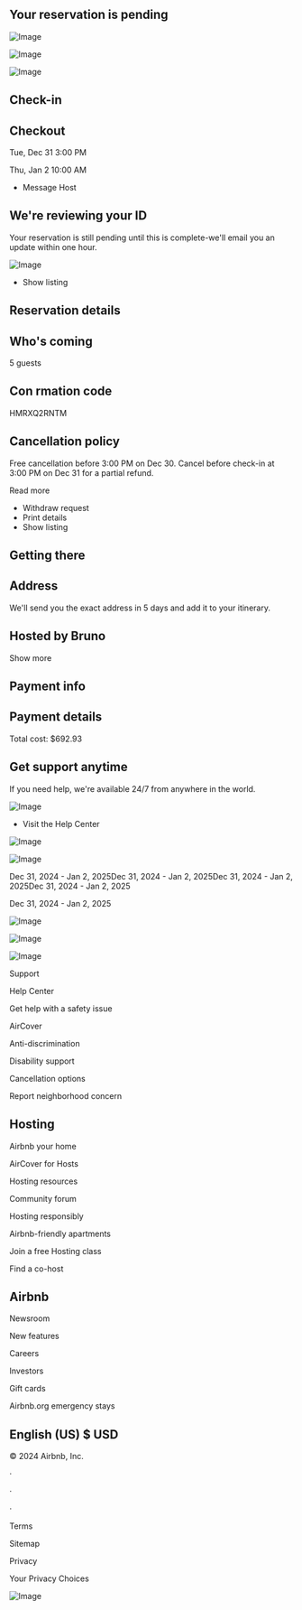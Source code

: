 ## Your reservation is pending

![Image](image_000000_a54cce967c27b4a1075c46ca28d88b656a0a64bf57d2fe11ee51cf230d92842c.png)

![Image](image_000001_fc7aa9100eb685a343199b2bb68c7422bc793cda5203a248cbd5728db7f5705d.png)

![Image](image_000002_f0911fbc5640e0477cf70a261f4497980519624c56e0907a41d0e3670da84a25.png)

## Check-in

## Checkout

Tue, Dec 31 3:00 PM

Thu, Jan 2 10:00 AM

- Message Host

## We're reviewing your ID

Your reservation is still pending until this is complete-we'll email you an update within one hour.

![Image](image_000003_0bb34b39d13046527f86fab21f6cbf87c68edb9c4c6b975a62f29fdd9c09a60b.png)

- Show listing

## Reservation details

## Who's coming

5 guests

## Con rmation code

HMRXQ2RNTM

## Cancellation policy

Free cancellation before 3:00 PM on Dec 30. Cancel before check-in at 3:00 PM on Dec 31 for a partial refund.

Read more

- Withdraw request
- Print details
- Show listing

## Getting there

## Address

We'll send you the exact address in 5 days and add it to your itinerary.

## Hosted by Bruno

Show more

## Payment info

## Payment details

Total cost: $692.93

## Get support anytime

If you need help, we're available 24/7 from anywhere in the world.

![Image](image_000004_3a7fc32f73228a934c909656fdfd0aaba76757e5774b50e9017b0d8a6823153a.png)

- Visit the Help Center

![Image](image_000005_c581dbe39265960540748cb72130d212e33e5bb29bd7a21c76a5f41aff4ec50f.png)

![Image](image_000006_fa4fa48b2efb3bc848e1588372a73bcbe29340098edc405b9caeb0e235cb4e56.png)

Dec 31, 2024 - Jan 2, 2025Dec 31, 2024 - Jan 2, 2025Dec 31, 2024 - Jan 2, 2025Dec 31, 2024 - Jan 2, 2025

Dec 31, 2024 - Jan 2, 2025

![Image](image_000007_9509576df95119a2a7b08cd6ca911e87db4a3a69a9f465292a910f4d3bd9d82a.png)

![Image](image_000008_7e792c03dbb6e7e4c0d804cc337f4752ccf17f3ef825e53e376feb3523fd1b72.png)

![Image](image_000009_51c55f02c6fcd3edaebdb2b77561d0314af88f7f50f0f35780295f8028cbb51d.png)

Support

Help Center

Get help with a safety issue

AirCover

Anti-discrimination

Disability support

Cancellation options

Report neighborhood concern

## Hosting

Airbnb your home

AirCover for Hosts

Hosting resources

Community forum

Hosting responsibly

Airbnb-friendly apartments

Join a free Hosting class

Find a co-host

## Airbnb

Newsroom

New features

Careers

Investors

Gift cards

Airbnb.org emergency stays

## English (US) $ USD

© 2024 Airbnb, Inc.

·

·

·

Terms

Sitemap

Privacy

Your Privacy Choices

![Image](image_000010_dc28308aeb1fec9fd96c349d3d1905548a44d70e2f45795721d06095da837b27.png)